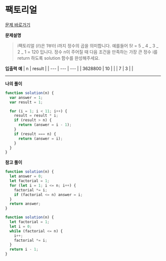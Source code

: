 # 팩토리얼

[문제 바로가기](https://school.programmers.co.kr/learn/courses/30/lessons/120848)

**문제설명**

> i팩토리얼 (i!)은 1부터 i까지 정수의 곱을 의미합니다. 예를들어 5! = 5 _ 4 _ 3 _ 2 _ 1 = 120 입니다. 정수 n이 주어질 때 다음 조건을 만족하는 가장 큰 정수 i를 return 하도록 solution 함수를 완성해주세요.

**입출력 예**
| n | result |
| --- | --- | --- |
| 3628800 | 10 | |
| 7 | 3 | |

---

**나의 풀이**

```javascript
function solution(n) {
  var answer = 1;
  var result = 1;

  for (i = 1; i < 11; i++) {
    result = result * i;
    if (result > n) {
      return (answer = i - 1);
    }
    if (result === n) {
      return (answer = i);
    }
  }
}
```

**참고 풀이**

```javascript
function solution(n) {
  let answer = 0;
  let factorial = 1;
  for (let i = 1; i <= n; i++) {
    factorial *= i;
    if (factorial <= n) answer = i;
  }
  return answer;
}
```

```javascript
function solution(n) {
  let factorial = 1;
  let i = 0;
  while (factorial <= n) {
    i++;
    factorial *= i;
  }
  return i - 1;
}
```
